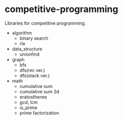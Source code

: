 # competitive-programming
Libraries for competitive programming.

- algorithm
  - binary search
  - rle
- data_structure
  - unionfind
- graph
  - bfs
  - dfs(rec ver.)
  - dfs(stack ver.)
- math
  - cumulative sum
  - cumulative sum 2d
  - eratosthenes
  - gcd, lcm
  - is_prime
  - prime factorization
